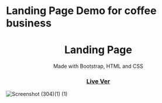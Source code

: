 # Landing Page Demo for coffee business
<h1 align="center">Landing Page</h1>

<div align="center">
   Made with Bootstrap, HTML and CSS
</div>

<div align="center">
  <h3>
    <a href="https://cupojoe.netlify.app/">
      Live Ver
    </a>
 
  </h3>
</div>

![Screenshot (304)(1) (1)](https://user-images.githubusercontent.com/80093500/175802639-97160110-7c89-4631-b349-a6845161d227.jpg)
